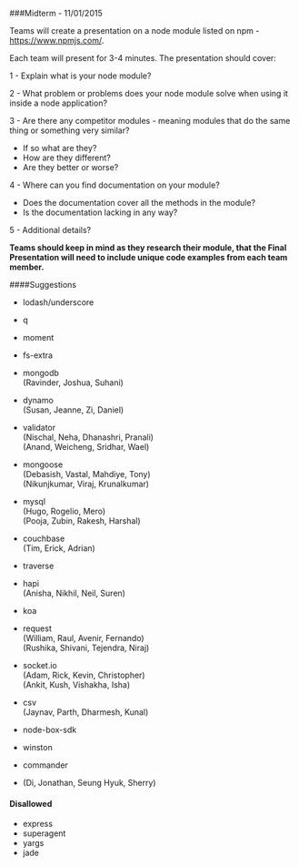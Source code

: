###Midterm - 11/01/2015

Teams will create a presentation on a node module listed on npm - https://www.npmjs.com/.


Each team will present for 3-4 minutes. The presentation should cover:

1 - Explain what is your node module?

2 - What problem or problems does your node module solve when using it inside a node application?

3 - Are there any competitor modules - meaning modules that do the same thing or something very similar?
 - If so what are they?
 - How are they different?
 - Are they better or worse?

4 - Where can you find documentation on your module?
 - Does the documentation cover all the methods in the module?
 - Is the documentation lacking in any way?

5 - Additional details?

**Teams should keep in mind as they research their module, that the Final Presentation will need to include unique code examples from each team member.**

####Suggestions
- lodash/underscore
 
- q

- moment
 
- fs-extra

- mongodb <br/>
(Ravinder, Joshua, Suhani)

- dynamo <br/>
(Susan, Jeanne, Zi, Daniel)

- validator <br/>
(Nischal, Neha, Dhanashri, Pranali) <br/>
(Anand, Weicheng, Sridhar, Wael)

- mongoose <br/>
(Debasish, Vastal, Mahdiye, Tony) <br/>
(Nikunjkumar, Viraj, Krunalkumar)

- mysql <br/>
(Hugo, Rogelio, Mero) <br/>
(Pooja, Zubin, Rakesh, Harshal)

- couchbase <br/>
(Tim, Erick, Adrian)
 
- traverse
 
- hapi <br/>
(Anisha, Nikhil, Neil, Suren)

- koa

- request <br/>
(William, Raul, Avenir, Fernando) <br/>
(Rushika, Shivani, Tejendra, Niraj)

- socket.io <br/>
(Adam, Rick, Kevin, Christopher) <br/>
(Ankit, Kush, Vishakha, Isha)

- csv <br/>
(Jaynav, Parth, Dharmesh, Kunal)

- node-box-sdk

- winston

- commander
- (Di, Jonathan, Seung Hyuk, Sherry)


#### Disallowed
- express
- superagent
- yargs
- jade
